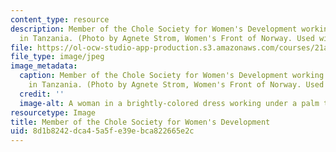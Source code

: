 ```yaml
---
content_type: resource
description: Member of the Chole Society for Women's Development working in her field
  in Tanzania. (Photo by Agnete Strom, Women's Front of Norway. Used with permission.)
file: https://ol-ocw-studio-app-production.s3.amazonaws.com/courses/21a-338j-gender-power-and-international-development-fall-2003/8d1b8242dca45a5fe39ebca822665e2c_21a-338jf03.jpg
file_type: image/jpeg
image_metadata:
  caption: Member of the Chole Society for Women's Development working in her field
    in Tanzania. (Photo by Agnete Strom, Women's Front of Norway. Used with permission.)
  credit: ''
  image-alt: A woman in a brightly-colored dress working under a palm tree.
resourcetype: Image
title: Member of the Chole Society for Women's Development
uid: 8d1b8242-dca4-5a5f-e39e-bca822665e2c
---
```

